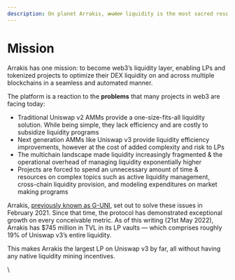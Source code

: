 ```yaml
---
description: On planet Arrakis, 𝘸̶𝘢̶𝘵̶𝘦̶𝘳̶ liquidity is the most sacred resource.
---
```


# Mission

Arrakis has one mission: to become web3’s liquidity layer, enabling LPs and tokenized projects to optimize their DEX liquidity on and across multiple blockchains in a seamless and automated manner.&#x20;

The platform is a reaction to the **problems** that many projects in web3 are facing today:

* Traditional Uniswap v2 AMMs provide a one-size-fits-all liquidity solution. While being simple, they lack efficiency and are costly to subsidize liquidity programs
* Next generation AMMs like Uniswap v3 provide liquidity efficiency improvements, however at the cost of added complexity and risk to LPs
* The multichain landscape made liquidity increasingly fragmented & the operational overhead of managing liquidity exponentially higher
* Projects are forced to spend an unnecessary amount of time & resources on complex topics such as active liquidity management, cross-chain liquidity provision, and modeling expenditures on market making programs

Arrakis, [previously known as G-UNI](https://snapshot.org/#/gelato.eth/proposal/0x4e583d24a09e2937c6020c3bc86fad37b9d41093e5f4f3f3e0a19767ebf28a20), set out to solve these issues in February 2021. Since that time, the protocol has demonstrated exceptional growth on every conceivable metric. As of this writing (21st May 2022), Arrakis has $745 million in TVL in its LP vaults — which comprises roughly 19% of Uniswap v3’s entire liquidity.

This makes Arrakis the largest LP on Uniswap v3 by far, all without having any native liquidity mining incentives.

\
